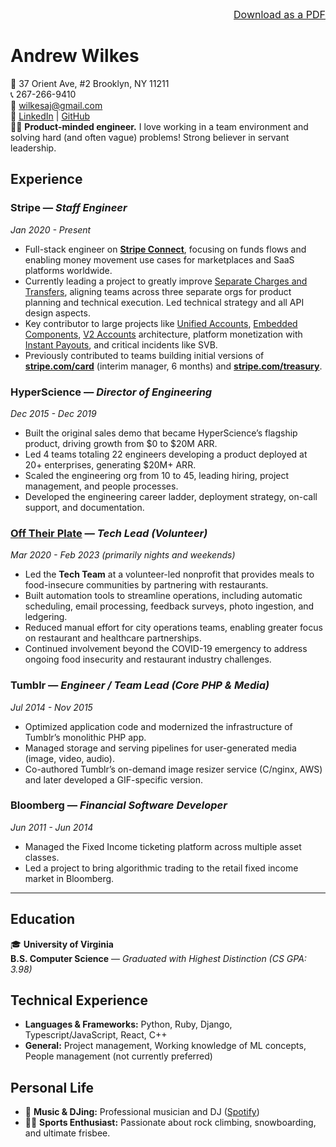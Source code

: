 <div style="text-align:right;font-size:16px">
  <a href="Andrew-Wilkes-Resume.pdf" class="btn" download>Download as a PDF</a>
</div>

# Andrew Wilkes

📍 37 Orient Ave, #2 Brooklyn, NY 11211  
📞 267-266-9410  
📧 [wilkesaj@gmail.com](mailto:wilkesaj@gmail.com)  
🔗 [LinkedIn](https://www.linkedin.com/in/ajwilkes/) | [GitHub](https://github.com/wilkesybear)  
🧑‍💻 **Product-minded engineer.** I love working in a team environment and solving hard (and often vague) problems! Strong believer in servant leadership.  

## Experience

### **Stripe** — *Staff Engineer*  
*Jan 2020 - Present*  
- Full-stack engineer on [**Stripe Connect**](https://stripe.com/connect), focusing on funds flows and enabling money movement use cases for marketplaces and SaaS platforms worldwide.
- Currently leading a project to greatly improve [Separate Charges and Transfers](https://docs.stripe.com/connect/separate-charges-and-transfers), aligning teams across three separate orgs for product planning and technical execution. Led technical strategy and all API design aspects. 
- Key contributor to large projects like [Unified Accounts](https://docs.stripe.com/connect/migrate-to-controller-properties), [Embedded Components](https://docs.stripe.com/connect/get-started-connect-embedded-components), [V2 Accounts](https://docs.stripe.com/connect/accounts-v2/saas-platform-payments-billing) architecture, platform monetization with [Instant Payouts](https://docs.stripe.com/connect/instant-payouts), and critical incidents like SVB.
- Previously contributed to teams building initial versions of **[stripe.com/card](https://stripe.com/card)** (interim manager, 6 months) and **[stripe.com/treasury](https://stripe.com/treasury)**.

### **HyperScience** — *Director of Engineering*  
*Dec 2015 - Dec 2019*
- Built the original sales demo that became HyperScience’s flagship product, driving growth from $0 to $20M ARR.
- Led 4 teams totaling 22 engineers developing a product deployed at 20+ enterprises, generating $20M+ ARR.
- Scaled the engineering org from 10 to 45, leading hiring, project management, and people processes.
- Developed the engineering career ladder, deployment strategy, on-call support, and documentation.

### **[Off Their Plate](https://www.offtheirplate.org/)** — *Tech Lead (Volunteer)*  
*Mar 2020 - Feb 2023* _(primarily nights and weekends)_
- Led the **Tech Team** at a volunteer-led nonprofit that provides meals to food-insecure communities by partnering with restaurants.
- Built automation tools to streamline operations, including automatic scheduling, email processing, feedback surveys, photo ingestion, and ledgering.
- Reduced manual effort for city operations teams, enabling greater focus on restaurant and healthcare partnerships.
- Continued involvement beyond the COVID-19 emergency to address ongoing food insecurity and restaurant industry challenges.

### **Tumblr** — *Engineer / Team Lead (Core PHP & Media)*  
*Jul 2014 - Nov 2015*  
- Optimized application code and modernized the infrastructure of Tumblr’s monolithic PHP app.
- Managed storage and serving pipelines for user-generated media (image, video, audio).
- Co-authored Tumblr’s on-demand image resizer service (C/nginx, AWS) and later developed a GIF-specific version.

### **Bloomberg** — *Financial Software Developer*  
*Jun 2011 - Jun 2014*  
- Managed the Fixed Income ticketing platform across multiple asset classes.
- Led a project to bring algorithmic trading to the retail fixed income market in Bloomberg.

---

## Education

🎓 **University of Virginia**  
**B.S. Computer Science** — *Graduated with Highest Distinction (CS GPA: 3.98)*

## Technical Experience

- **Languages & Frameworks:** Python, Ruby, Django, Typescript/JavaScript, React, C++
- **General:** Project management, Working knowledge of ML concepts, People management (not currently preferred)

## Personal Life

- 🎸 **Music & DJing:** Professional musician and DJ ([Spotify](https://open.spotify.com/artist/0TDie1d28rzsDiDhK9CUJD?si=Ry1akG6yQ16ZYmipOo-fzg))
- 🧗‍♂️ **Sports Enthusiast:** Passionate about rock climbing, snowboarding, and ultimate frisbee.
